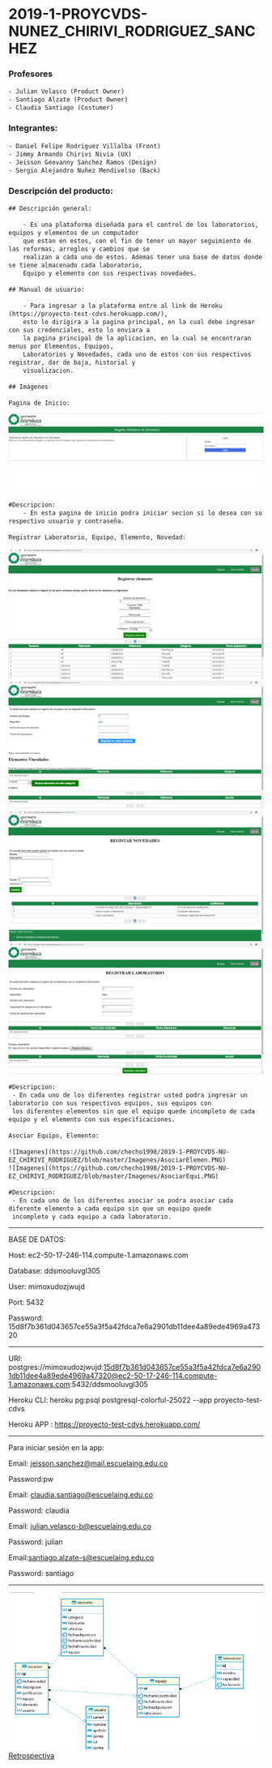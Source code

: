 # 2019-1-PROYCVDS-NUNEZ_CHIRIVI_RODRIGUEZ_SANCHEZ

### Profesores 
	- Julian Velasco (Product Owner)
	- Santiago Alzate (Product Owner)
	- Claudia Santiago (Costumer)
	
### Integrantes:
	- Daniel Felipe Rodriguez Villalba (Front)
	- Jimmy Armando Chirivi Nivia (UX)
	- Jeisson Geovanny Sanchez Ramos (Design)
	- Sergio Alejandro Nuñez Mendivelso (Back)

### Descripción del producto:

	## Descripción general:
	
		- Es una plataforma diseñada para el control de los laboratorios, equipos y elementos de un computador 
		que	estan en estos, con el fin de tener un mayor seguimiento de las reformas, arreglos y cambios que se 
		realizan a cada uno de estos. Ademas tener una base de datos donde se tiene almacenado cada laboratorio, 
		Equipo y elemento con sus respectivas novedades.
		
	## Manual de usuario:
	 
		- Para ingresar a la plataforma entre al link de Heroku (https://proyecto-test-cdvs.herokuapp.com/), 
		esto lo dirigira a la pagina principal, en la cual debe ingresar con sus credenciales, esto lo enviara a 
		la pagina principal de la aplicacion, en la cual se encontraran menus por Elementos, Equipos, 
		Laboratorios y Novedades, cada uno de estos con sus respectivos registrar, dar de baja, historial y 
		visualizacion.
	
	## Imágenes
	
	Pagina de Inicio:
![Imagenes](https://github.com/checho1998/2019-1-PROYCVDS-NU-EZ_CHIRIVI_RODRIGUEZ/blob/master/Imagenes/Inicio.PNG)
	
	#Descripcion:
		- En esta pagina de inicio podra iniciar secion si lo desea con su respectivo usuario y contraseña.
		
	Registrar Laboratorio, Equipo, Elemento, Novedad:
![Imagenes](https://github.com/checho1998/2019-1-PROYCVDS-NU-EZ_CHIRIVI_RODRIGUEZ/blob/master/Imagenes/RegistrarElemento.PNG)
![Imagenes](https://github.com/checho1998/2019-1-PROYCVDS-NU-EZ_CHIRIVI_RODRIGUEZ/blob/master/Imagenes/RegistrarEquipo.PNG)
![Imagenes](https://github.com/checho1998/2019-1-PROYCVDS-NU-EZ_CHIRIVI_RODRIGUEZ/blob/master/Imagenes/RegistrarNovedad.PNG)
![Imagenes](https://github.com/checho1998/2019-1-PROYCVDS-NU-EZ_CHIRIVI_RODRIGUEZ/blob/master/Imagenes/RegistrarLaboratorio.PNG)
	
	#Descripcion:
	 - En cada uno de los diferentes registrar usted podra ingresar un laboratorio con sus respectivos equipos, sus equipos con 
	 los diferentes elementos sin que el equipo quede incompleto de cada equipo y el elemento con sus especificaciones.
	
	Asociar Equipo, Elemento:
	
	![Imagenes](https://github.com/checho1998/2019-1-PROYCVDS-NU-EZ_CHIRIVI_RODRIGUEZ/blob/master/Imagenes/AsociarElemen.PNG)
	![Imagenes](https://github.com/checho1998/2019-1-PROYCVDS-NU-EZ_CHIRIVI_RODRIGUEZ/blob/master/Imagenes/AsociarEqui.PNG)
	
	#Descripcion:
	 - En cada uno de los diferentes asociar se podra asociar cada diferente elemento a cada equipo sin que un equipo quede 
	 incompleto y cada equipo a cada laboratorio.
	
	
	 

-----------------------------------------------------------------------------------


BASE DE DATOS: 

Host:  ec2-50-17-246-114.compute-1.amazonaws.com

Database:  ddsmooluvgl305

User:  mimoxudozjwujd

Port:  5432

Password:  15d8f7b361d043657ce55a3f5a42fdca7e6a2901db11dee4a89ede4969a47320



-----------------------------------------------------------------------------------


URI:  postgres://mimoxudozjwujd:15d8f7b361d043657ce55a3f5a42fdca7e6a2901db11dee4a89ede4969a47320@ec2-50-17-246-114.compute-1.amazonaws.com:5432/ddsmooluvgl305


Heroku CLI:  heroku pg:psql postgresql-colorful-25022 --app proyecto-test-cdvs


Heroku APP : https://proyecto-test-cdvs.herokuapp.com/


-----------------------------------------------------------------------------------


Para iniciar sesión en la app:

Email: jeisson.sanchez@mail.escuelaing.edu.co

Password:pw

Email: claudia.santiago@escuelaing.edu.co

Password: claudia

Email: julian.velasco-b@escuelaing.edu.co

Password: julian

Email:santiago.alzate-s@escuelaing.edu.co

Password: santiago

-----------------------------------------------------------------------------------


![Base de datos](https://github.com/checho1998/2019-1-PROYCVDS-NU-EZ_CHIRIVI_RODRIGUEZ/blob/master/Base%20de%20datos/BD.PNG)
[Retrospectiva](https://github.com/checho1998/2019-1-PROYCVDS-NU-EZ_CHIRIVI_RODRIGUEZ/blob/master/Retrospectiva/Retrospectiva.md)
